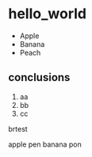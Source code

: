 # hello_world

- Apple
- Banana
- Peach

## conclusions

1. aa
1. bb
1. cc

brtest

apple pen
banana pon
